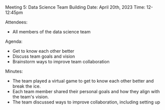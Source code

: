 Meeting 5: Data Science Team Building
Date: April 20th, 2023
Time: 12-12:45pm

Attendees:

- All members of the data science team

Agenda:

- Get to know each other better
- Discuss team goals and vision
- Brainstorm ways to improve team collaboration

Minutes:

- The team played a virtual game to get to know each other better and break the ice.
- Each team member shared their personal goals and how they align with the team's vision.
- The team discussed ways to improve collaboration, including setting up